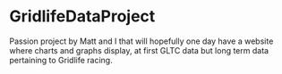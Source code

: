 # GridlifeDataProject
Passion project by Matt and I that will hopefully one day have a website where charts and graphs display, at first GLTC data but long term data pertaining to Gridlife racing. 
